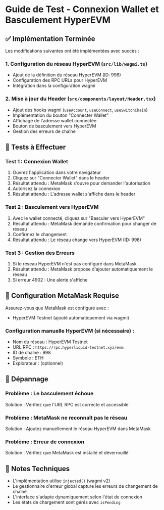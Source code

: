 # Guide de Test - Connexion Wallet et Basculement HyperEVM

## ✅ Implémentation Terminée

Les modifications suivantes ont été implémentées avec succès :

### 1. Configuration du réseau HyperEVM (`src/lib/wagmi.ts`)
- Ajout de la définition du réseau HyperEVM (ID: 998)
- Configuration des RPC URLs pour HyperEVM
- Intégration dans la configuration wagmi

### 2. Mise à jour du Header (`src/components/layout/Header.tsx`)
- Ajout des hooks wagmi (`useAccount`, `useConnect`, `useSwitchChain`)
- Implémentation du bouton "Connecter Wallet"
- Affichage de l'adresse wallet connectée
- Bouton de basculement vers HyperEVM
- Gestion des erreurs de chaîne

## 🧪 Tests à Effectuer

### Test 1 : Connexion Wallet
1. Ouvrez l'application dans votre navigateur
2. Cliquez sur "Connecter Wallet" dans le header
3. Résultat attendu : MetaMask s'ouvre pour demander l'autorisation
4. Autorisez la connexion
5. Résultat attendu : L'adresse wallet s'affiche dans le header

### Test 2 : Basculement vers HyperEVM
1. Avec le wallet connecté, cliquez sur "Basculer vers HyperEVM"
2. Résultat attendu : MetaMask demande confirmation pour changer de réseau
3. Confirmez le changement
4. Résultat attendu : Le réseau change vers HyperEVM (ID: 998)

### Test 3 : Gestion des Erreurs
1. Si le réseau HyperEVM n'est pas configuré dans MetaMask
2. Résultat attendu : MetaMask propose d'ajouter automatiquement le réseau
3. Si erreur 4902 : Une alerte s'affiche

## 🔧 Configuration MetaMask Requise

Assurez-vous que MetaMask est configuré avec :
- HyperEVM Testnet (ajouté automatiquement via wagmi)

### Configuration manuelle HyperEVM (si nécessaire) :
- Nom du réseau : HyperEVM Testnet
- URL RPC : `https://rpc.hyperliquid-testnet.xyz/evm`
- ID de chaîne : 998
- Symbole : ETH
- Explorateur : (optionnel)

## 🚨 Dépannage

### Problème : Le basculement échoue
Solution : Vérifiez que l'URL RPC est correcte et accessible

### Problème : MetaMask ne reconnaît pas le réseau
Solution : Ajoutez manuellement le réseau HyperEVM dans MetaMask

### Problème : Erreur de connexion
Solution : Vérifiez que MetaMask est installé et déverrouillé

## 📝 Notes Techniques

- L'implémentation utilise `injected()` (wagmi v2)
- Le gestionnaire d'erreur global capture les erreurs de changement de chaîne
- L'interface s'adapte dynamiquement selon l'état de connexion
- Les états de chargement sont gérés avec `isPending`


